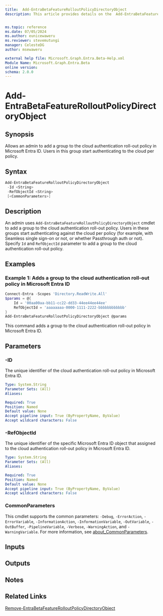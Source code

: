 ```yaml
---
title:  Add-EntraBetaFeatureRolloutPolicyDirectoryObject
description: This article provides details on the  Add-EntraBetaFeatureRolloutPolicyDirectoryObject command.


ms.topic: reference
ms.date: 07/05/2024
ms.author: eunicewaweru
ms.reviewer: stevemutungi
manager: CelesteDG
author: msewaweru

external help file: Microsoft.Graph.Entra.Beta-Help.xml
Module Name: Microsoft.Graph.Entra.Beta
online version:
schema: 2.0.0
---
```


# Add-EntraBetaFeatureRolloutPolicyDirectoryObject

## Synopsis

Allows an admin to add a group to the cloud authentication roll-out policy in Microsoft Entra ID.
Users in this group start authenticating to the cloud per policy.

## Syntax

```powershell
Add-EntraBetaFeatureRolloutPolicyDirectoryObject 
 -Id <String> 
 -RefObjectId <String> 
 [<CommonParameters>]
```

## Description

An admin uses `Add-EntraBetaFeatureRolloutPolicyDirectoryObject` cmdlet to add a group to the cloud authentication roll-out policy.
Users in these groups start authenticating against the cloud per policy (for example,
with Seamless single sign-on or not, or whether Passthrough auth or not). Specify `Id` and `RefObjectId` parameter to add a group to the cloud authentication roll-out policy.

## Examples

### Example 1: Adds a group to the cloud authentication roll-out policy in Microsoft Entra ID

```powershell
Connect-Entra -Scopes 'Directory.ReadWrite.All'
$params = @{
    Id = '00aa00aa-bb11-cc22-dd33-44ee44ee44ee'
    RefObjectId = 'aaaaaaaa-0000-1111-2222-bbbbbbbbbbbb'
}
Add-EntraBetaFeatureRolloutPolicyDirectoryObject @params
```

This command adds a group to the cloud authentication roll-out policy in Microsoft Entra ID.

## Parameters

### -ID

The unique identifier of the cloud authentication roll-out policy in Microsoft Entra ID.

```yaml
Type: System.String
Parameter Sets: (All)
Aliases:

Required: True
Position: Named
Default value: None
Accept pipeline input: True (ByPropertyName, ByValue)
Accept wildcard characters: False
```

### -RefObjectId

The unique identifier of the specific Microsoft Entra ID object that assigned to the cloud authentication roll-out policy in Microsoft Entra ID.

```yaml
Type: System.String
Parameter Sets: (All)
Aliases:

Required: True
Position: Named
Default value: None
Accept pipeline input: True (ByPropertyName, ByValue)
Accept wildcard characters: False
```

### CommonParameters

This cmdlet supports the common parameters: `-Debug`, `-ErrorAction`, `-ErrorVariable`, `-InformationAction`, `-InformationVariable`, `-OutVariable`, `-OutBuffer`, `-PipelineVariable`, `-Verbose`, `-WarningAction`, and `-WarningVariable`. For more information, see [about_CommonParameters](https://go.microsoft.com/fwlink/?LinkID=113216).

## Inputs

## Outputs

## Notes

## Related Links

[Remove-EntraBetaFeatureRolloutPolicyDirectoryObject](Remove-EntraBetaFeatureRolloutPolicyDirectoryObject.md)
